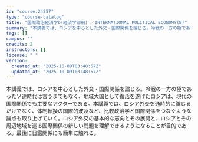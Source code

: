 ```yaml
---
id: "course:24257"
type: "course-catalog"
title: "国際政治経済学b(経済学部用) ／INTERNATIONAL POLITICAL ECONOMY(B)"
summary: "本講義では、ロシアを中心とした外交・国際関係を論じる。冷戦の一方の極であったソ連時代は言うまでもなく、地域大国として復活を遂げたロシアは、現代の国際関係でも主要なアクターである。本講義では、ロシア外交を通時的に論じるだけでなく、体制転換の国…"
tags: []
campus: ""
credits: 2
instructors: []
license: " "
version:
  created_at: "2025-10-09T03:48:57Z"
  updated_at: "2025-10-09T03:48:57Z"
---
```


本講義では、ロシアを中心とした外交・国際関係を論じる。冷戦の一方の極であったソ連時代は言うまでもなく、地域大国として復活を遂げたロシアは、現代の国際関係でも主要なアクターである。本講義では、ロシア外交を通時的に論じるだけでなく、体制転換の国際的波及など、比較政治学と国際関係をつなぐような論点も取り上げていく。ロシア外交の基本的な志向とその展開と、ロシアとその周辺地域を巡る国際関係の新しい問題を理解できるようになることが目的である。最後に日露関係にも簡単に触れる。
